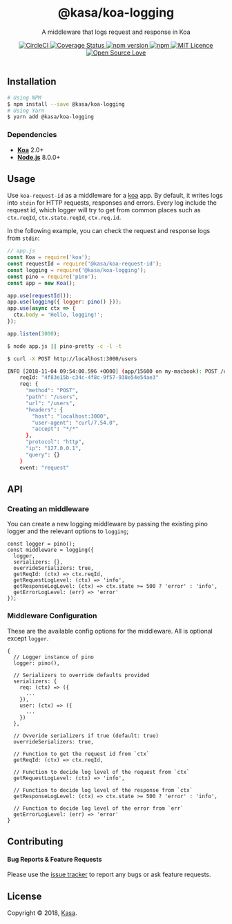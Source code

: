<div align="center">
  <h1>@kasa/koa-logging</h1>
</div>

<p align="center">
  A middleware that logs request and response in Koa
</p>

<div align="center">
  <a href="https://circleci.com/gh/kasa-network/koa-logging">
    <img alt="CircleCI" src="https://circleci.com/gh/kasa-network/koa-logging.svg?style=shield" />
  </a>
  <a href="https://coveralls.io/github/kasa-network/koa-logging">
    <img src="https://coveralls.io/repos/github/kasa-network/koa-logging/badge.svg" alt='Coverage Status' />
  </a>
  <a href="https://badge.fury.io/js/@kasa/koa-logging">
    <img alt="npm version" src="https://img.shields.io/npm/v/@kasa/koa-logging.svg" />
  </a>
  <a href="https://david-dm.org/kasa-network/koa-logging">
    <img alt="npm" src="https://img.shields.io/david/kasa-network/koa-logging.svg?style=flat-square" />
  </a>
  <a href="https://opensource.org/licenses/mit-license.php">
    <img alt="MIT Licence" src="https://badges.frapsoft.com/os/mit/mit.svg?v=103" />
  </a>
  <a href="https://github.com/ellerbrock/open-source-badge/">
    <img alt="Open Source Love" src="https://badges.frapsoft.com/os/v1/open-source.svg?v=103" />
  </a>
</div>

<br />


## Installation

```bash
# Using NPM
$ npm install --save @kasa/koa-logging
# Using Yarn
$ yarn add @kasa/koa-logging
```

### Dependencies

- [**Koa**](https://github.com/koajs/koa) 2.0+
- [**Node.js**](https://nodejs.org) 8.0.0+


## Usage

Use `koa-request-id` as a middleware for a [koa](https://github.com/koajs/koa) app. By default, it writes logs into `stdin` for HTTP requests, responses and errors. Every log include the request id, which logger will try to get from common places such as `ctx.reqId`, `ctx.state.reqId`, `ctx.req.id`.

In the following example, you can check the request and response logs from `stdin`:

```js
// app.js
const Koa = require('koa');
const requestId = require('@kasa/koa-request-id');
const logging = require('@kasa/koa-logging');
const pino = require('pino');
const app = new Koa();

app.use(requestId());
app.use(logging({ logger: pino() }));
app.use(async ctx => {
  ctx.body = 'Hello, logging!';
});

app.listen(3000);
```

```bash
$ node app.js || pino-pretty -c -l -t
```

```bash
$ curl -X POST http://localhost:3000/users
```

```bash
INFO [2018-11-04 09:54:00.596 +0000] (app/15600 on my-macbook): POST /users (4f83e15b-c34c-4f8c-9f57-938e54e54ae3)
    reqId: "4f83e15b-c34c-4f8c-9f57-938e54e54ae3"
    req: {
      "method": "POST",
      "path": "/users",
      "url": "/users",
      "headers": {
        "host": "localhost:3000",
        "user-agent": "curl/7.54.0",
        "accept": "*/*"
      },
      "protocol": "http",
      "ip": "127.0.0.1",
      "query": {}
    }
    event: "request"
```


## API

### Creating an middleware

You can create a new logging middleware by passing the existing pino logger and the relevant options to `logging`;

```node
const logger = pino();
const middleware = logging({
  logger,
  serializers: {},
  overrideSerializers: true,
  getReqId: (ctx) => ctx.reqId,
  getRequestLogLevel: (ctx) => 'info',
  getResponseLogLevel: (ctx) => ctx.state >= 500 ? 'error' : 'info',
  getErrorLogLevel: (err) => 'error'
});
```

### Middleware Configuration

These are the available config options for the middleware. All is optional except `logger`.

```node
{
  // Logger instance of pino
  logger: pino(),

  // Serializers to override defaults provided
  serializers: {
    req: (ctx) => ({
      ...
    }),
    user: (ctx) => ({
      ...
    })
  },

  // Ovveride serializers if true (default: true)
  overrideSerializers: true,

  // Function to get the request id from `ctx`
  getReqId: (ctx) => ctx.reqId,

  // Function to decide log level of the request from `ctx`
  getRequestLogLevel: (ctx) => 'info',

  // Function to decide log level of the response from `ctx`
  getResponseLogLevel: (ctx) => ctx.state >= 500 ? 'error' : 'info',

  // Function to decide log level of the error from `err`
  getErrorLogLevel: (err) => 'error'
}
```


## Contributing

#### Bug Reports & Feature Requests

Please use the [issue tracker](https://github.com/kasa-network/koa-logging/issues) to report any bugs or ask feature requests.


## License

Copyright © 2018, [Kasa](http://www.kasa.network).
